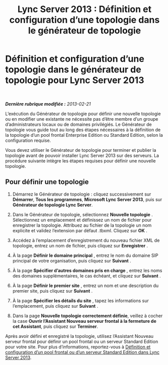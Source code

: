 ﻿---
title: 'Lync Server 2013 : Définition et configuration d’une topologie dans le générateur de topologie'
TOCTitle: Définition et configuration d’une topologie dans le générateur de topologie
ms:assetid: 99231ff5-1c21-432b-ad65-8675fcd484f9
ms:mtpsurl: https://technet.microsoft.com/fr-fr/library/Gg398788(v=OCS.15)
ms:contentKeyID: 49298251
ms.date: 05/20/2016
mtps_version: v=OCS.15
ms.translationtype: HT
---

# Définition et configuration d’une topologie dans le générateur de topologie pour Lync Server 2013

 

_**Dernière rubrique modifiée :** 2013-02-21_

L’exécution du Générateur de topologie pour définir une nouvelle topologie ou en modifier une existante ne nécessite pas d’être membre d’un groupe d’administrateurs locaux ou de domaines privilégiés. Le Générateur de topologie vous guide tout au long des étapes nécessaires à la définition de la topologie d’un pool frontal Enterprise Edition ou Standard Edition, selon la configuration requise.

Vous devez utiliser le Générateur de topologie pour terminer et publier la topologie avant de pouvoir installer Lync Server 2013 sur des serveurs. La procédure suivante intègre les étapes requises pour définir une nouvelle topologie.

## Pour définir une topologie

1.  Démarrez le Générateur de topologie : cliquez successivement sur **Démarrer**, **Tous les programmes**, **Microsoft Lync Server 2013**, puis sur **Générateur de topologie Lync Server**.

2.  Dans le Générateur de topologie, sélectionnez **Nouvelle topologie** . Sélectionnez un emplacement et définissez un nom de fichier pour enregistrer la topologie. Attribuez au fichier de la topologie un nom explicite et validez l’extension par défaut .tbxml. Cliquez sur **OK** .

3.  Accédez à l’emplacement d’enregistrement du nouveau fichier XML de topologie, entrez un nom de fichier, puis cliquez sur **Enregistrer** .

4.  À la page **Définir le domaine principal** , entrez le nom du domaine SIP principal de votre organisation, puis cliquez sur **Suivant** .

5.  À la page **Spécifier d’autres domaines pris en charge** , entrez les noms des domaines supplémentaires, le cas échéant, et cliquez sur **Suivant** .

6.  À la page **Définir le premier site** , entrez un nom et une description du premier site, puis cliquez sur **Suivant** .

7.  À la page **Spécifier les détails du site** , tapez les informations sur l’emplacement, puis cliquez sur **Suivant** .

8.  Dans la page **Nouvelle topologie correctement définie**, veillez à cocher la case **Ouvrir l’Assistant Nouveau serveur frontal à la fermeture de cet Assistant**, puis cliquez sur **Terminer**.

Après avoir défini et enregistré la topologie, utilisez l’Assistant Nouveau serveur frontal pour définir un pool frontal ou un serveur Standard Edition pour votre site. Pour plus d’informations, reportez-vous à [Définition et configuration d’un pool frontal ou d’un serveur Standard Edition dans Lync Server 2013](lync-server-2013-define-and-configure-a-front-end-pool-or-standard-edition-server.md).

